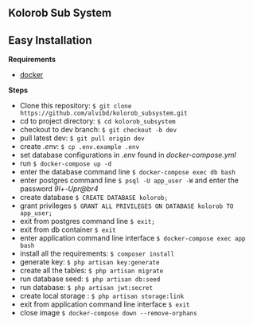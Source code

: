 Kolorob Sub System
-----------------

Easy Installation
-----------------
**Requirements**
- [docker](https://www.docker.com/get-started)

**Steps**
- Clone this repository: `$ git clone https://github.com/alvibd/kolorob_subsystem.git`
- cd to project directory: `$ cd kolorob_subsystem`
- checkout to dev branch: `$ git checkout -b dev`
- pull latest dev: `$ git pull origin dev`
- create _.env_: `$ cp .env.example .env`
- set database configurations in _.env_ found in _docker-compose.yml_
- run `$ docker-compose up -d`
- enter the database command line `$ docker-compose exec db bash`
- enter postgres command line `$ psql -U app_user -W` and enter the password _9l+-Upr@br4_
- create database `$ CREATE DATABASE kolorob;`
- grant privileges `$ GRANT ALL PRIVILEGES ON DATABASE kolorob TO app_user;`
- exit from postgres command line `$ exit;`
- exit from db container `$ exit`
- enter application command line interface `$ docker-compose exec app bash`
- install all the requirements: `$ composer install`
- generate key: `$ php artisan key:generate`
- create all the tables: `$ php artisan migrate`
- run database seed: `$ php artisan db:seed`
- run database: `$ php artisan jwt:secret`
- create local storage : `$ php artisan storage:link`
- exit from application command line interface `$ exit`
- close image `$ docker-compose down --remove-orphans`
